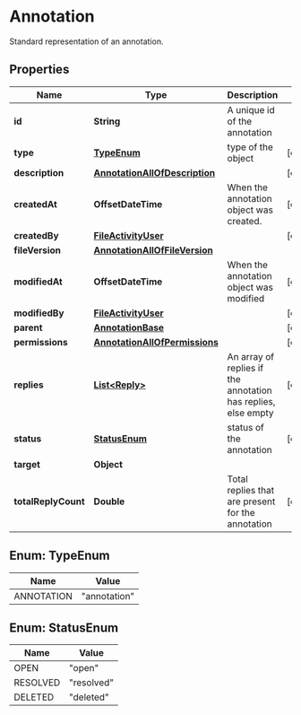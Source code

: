 

# Annotation

Standard representation of an annotation.

## Properties

| Name | Type | Description | Notes |
|------------ | ------------- | ------------- | -------------|
|**id** | **String** | A unique id of the annotation |  |
|**type** | [**TypeEnum**](#TypeEnum) | type of the object |  [optional] |
|**description** | [**AnnotationAllOfDescription**](AnnotationAllOfDescription.md) |  |  [optional] |
|**createdAt** | **OffsetDateTime** | When the annotation object was created. |  [optional] |
|**createdBy** | [**FileActivityUser**](FileActivityUser.md) |  |  [optional] |
|**fileVersion** | [**AnnotationAllOfFileVersion**](AnnotationAllOfFileVersion.md) |  |  |
|**modifiedAt** | **OffsetDateTime** | When the annotation object was modified |  [optional] |
|**modifiedBy** | [**FileActivityUser**](FileActivityUser.md) |  |  [optional] |
|**parent** | [**AnnotationBase**](AnnotationBase.md) |  |  [optional] |
|**permissions** | [**AnnotationAllOfPermissions**](AnnotationAllOfPermissions.md) |  |  [optional] |
|**replies** | [**List&lt;Reply&gt;**](Reply.md) | An array of replies if the annotation has replies, else empty |  [optional] |
|**status** | [**StatusEnum**](#StatusEnum) | status of the annotation |  [optional] |
|**target** | **Object** |  |  |
|**totalReplyCount** | **Double** | Total replies that are present for the annotation |  [optional] |



## Enum: TypeEnum

| Name | Value |
|---- | -----|
| ANNOTATION | &quot;annotation&quot; |



## Enum: StatusEnum

| Name | Value |
|---- | -----|
| OPEN | &quot;open&quot; |
| RESOLVED | &quot;resolved&quot; |
| DELETED | &quot;deleted&quot; |



